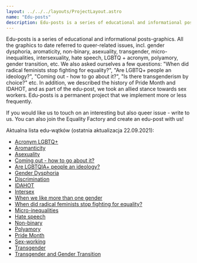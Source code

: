 ```yaml
---
layout: ../../../layouts/ProjectLayout.astro
name: "Edu-posts"
description: Edu-​posts is a series of educational and informational posts-​graphics.
---
```


Edu-posts is a series of educational and informational posts-graphics. All the graphics to date referred to queer-related issues, incl. gender dysphoria, aromaticity, non-binary, asexuality, transgender, micro-inequalities, intersexuality, hate speech, LGBTQ + acronym, polyamory, gender transition, etc. We also asked ourselves a few questions: "When did radical feminists stop fighting for equality?", "Are LGBTQ+ people an ideology?", "Coming out - how to go about it?", "Is there transgenderism by choice?" etc. In addition, we described the history of Pride Month and IDAHOT, and as part of the edu-post, we took an allied stance towards sex workers. Edu-posts is a permanent project that we implement more or less frequently. 

If you would like us to touch on an interesting but also queer issue - write to us. You can also join the Equality Factory and create an edu-post with us! 

Aktualna lista edu-wątków (ostatnia aktualizacja 22.09.2021):
* [Acronym LGBTQ+](https://www.facebook.com/fabrykarownosci/posts/3812756285446675)
* [Aromanticity](https://www.facebook.com/fabrykarownosci/posts/3735214276534210)
* [Asexuality](https://www.facebook.com/fabrykarownosci/posts/3794020003986970)
* [Coming out - how to go about it?](https://www.facebook.com/fabrykarownosci/posts/3695509703838001)
* [Are LGBTQIA+ people an ideology?](https://www.facebook.com/fabrykarownosci/posts/3661954853860153)
* [Gender Dysphoria](https://www.facebook.com/fabrykarownosci/posts/3713257085396596)
* [Discrimination](https://www.facebook.com/fabrykarownosci/posts/4177531745635792)
* [IDAHOT](https://www.facebook.com/fabrykarownosci/posts/3958950430827259)
* [Intersex](https://www.facebook.com/fabrykarownosci/posts/4042843225771312)
* [When we like more than one gender](https://www.facebook.com/fabrykarownosci/posts/3896994760356160)
* [When did radical feminists stop fighting for equality?](https://www.facebook.com/fabrykarownosci/posts/3677339142321724)
* [Micro-inequalities](https://www.facebook.com/fabrykarownosci/posts/3980928958629406)
* [Hate speech](https://www.facebook.com/fabrykarownosci/posts/4064018203653814)
* [Non-binary](https://www.facebook.com/fabrykarownosci/posts/3756908364364801)
* [Polyamory](https://www.facebook.com/fabrykarownosci/posts/4101076669947967)
* [Pride Month](https://www.facebook.com/fabrykarownosci/posts/4019915868064048)
* [Sex-working](https://www.facebook.com/fabrykarownosci/posts/3774560669266237)
* [Transgender](https://www.facebook.com/fabrykarownosci/posts/3833788670010103)
* [Transgender and Gender Transition](https://www.facebook.com/fabrykarownosci/posts/4344759855579646)